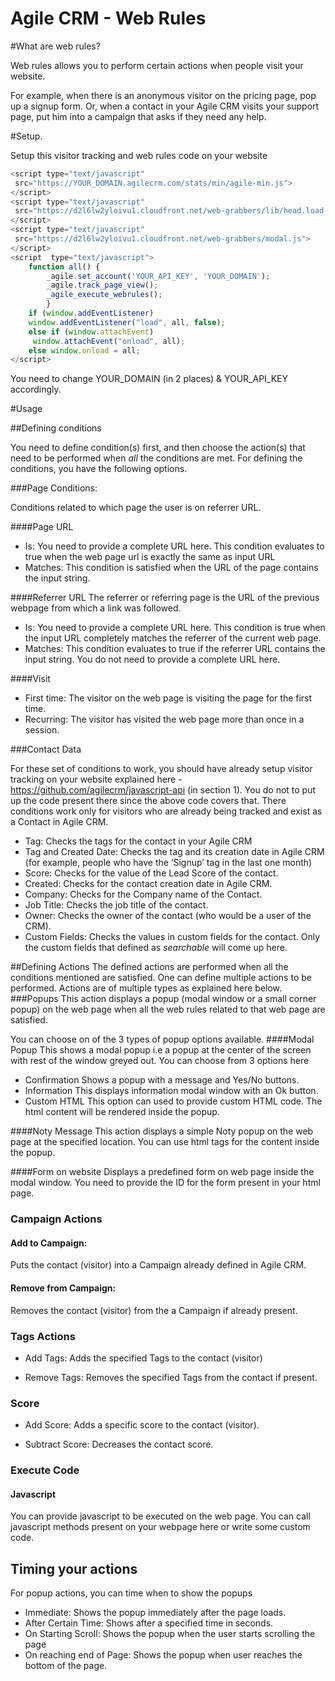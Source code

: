 Agile CRM - Web Rules
===================
#What are web rules?

Web rules allows you to perform certain actions when people visit your website. 

For example, when there is an anonymous visitor on the pricing page, pop up a signup form. Or, when a contact in your Agile CRM visits your support page, put him into a campaign that asks if they need any help.

#Setup.

Setup this visitor tracking and web rules code on your website 

```javascript
<script type="text/javascript"
 src="https://YOUR_DOMAIN.agilecrm.com/stats/min/agile-min.js"> 
</script>
<script type="text/javascript"
 src="https://d2l6lw2yloivu1.cloudfront.net/web-grabbers/lib/head.load.min.js">
</script> 
<script type="text/javascript"
 src="https://d2l6lw2yloivu1.cloudfront.net/web-grabbers/modal.js">
</script>
<script  type="text/javascript">
    function all() {
        _agile.set_account('YOUR_API_KEY', 'YOUR_DOMAIN');
        _agile.track_page_view();
        _agile_execute_webrules();
        }
    if (window.addEventListener) 
    window.addEventListener("load", all, false);
    else if (window.attachEvent)
     window.attachEvent("onload", all);
    else window.onload = all;
</script>
```

You need to change  YOUR_DOMAIN (in 2 places) & YOUR_API_KEY accordingly. 


#Usage


##Defining conditions

You need to define condition(s) first, and then choose the action(s) that need to be performed when *all* the conditions are met. 
For defining the conditions, you have the following options.

###Page Conditions:

Conditions related to which page the user is on referrer URL.

####Page URL
- Is: You need to provide a complete URL here. This condition evaluates to true when the web page url is exactly the same as input URL
- Matches: This condition is satisfied when the URL of the page contains the input string.

####Referrer URL
The referrer or referring page is the URL of the previous webpage from which a link was followed.
- Is: You need to provide a complete URL here. This condition is true when the input URL completely matches the referrer of the current web page.
- Matches: This condition evaluates to true if the referrer URL contains the input string. You do not need to provide a complete URL here. 

####Visit
- First time: The visitor on the web page is visiting the page for the first time.
- Recurring: The visitor has visited the web page more than once in a session.

###Contact Data

For these set of conditions to work, you should have already setup visitor tracking on your website explained here - https://github.com/agilecrm/javascript-api (in section 1). You do not to put up the code present there since the above code covers that.
There conditions work only for visitors who are already being tracked and exist as a Contact in Agile CRM.
- Tag:
Checks the tags for the contact in your Agile CRM
- Tag and Created Date:
Checks the tag and its creation date in Agile CRM (for example, people who have the ‘Signup’ tag in the last one month)
- Score:
Checks for the value of the Lead Score of the contact.
- Created: 
Checks for the contact creation date in Agile CRM. 
- Company: 
Checks for the Company name of the Contact.
- Job Title: 
Checks the job title of the contact.
- Owner: 
Checks the owner of the contact (who would be a user of the CRM).
- Custom Fields: 
Checks the values in custom fields for the contact. Only the custom fields that defined as *searchable* will come up here.

##Defining Actions
The defined actions are performed when all the conditions mentioned are satisfied. One can define multiple actions to be performed.
Actions are of multiple types as explained here below.
###Popups
This action displays a popup (modal window or a small corner popup) on the web page when all the web rules related to that web page are satisfied.

You can choose on of the 3 types of popup options available.
####Modal Popup
This shows a modal popup i.e a popup at the center of the screen with rest of the window greyed out. 
You can choose from 3 options here
- Confirmation
Shows a popup with a message and Yes/No buttons.
- Information
This displays information modal window with an Ok button.
- Custom HTML
This option can used to provide custom HTML code. The html content will be rendered inside the popup.

####Noty Message
This action displays a simple Noty popup on the web page at the specified location. You can use html tags for the content inside the popup.

####Form on website
Displays a predefined form on web page inside the modal window. You need to provide the ID for the form present in your html page.

### Campaign Actions

#### Add to Campaign:
Puts the contact (visitor) into a Campaign already defined in Agile CRM.

#### Remove from Campaign: 
Removes the contact (visitor) from the a Campaign if already present.

### Tags Actions

- Add Tags:  Adds the specified Tags to the contact (visitor)

- Remove Tags: Removes the specified Tags from the contact if present.

### Score

- Add Score: Adds a specific score to the contact (visitor).

- Subtract Score: Decreases the contact score.

### Execute Code

#### Javascript
You can provide javascript to be executed on the web page.  You can call javascript methods present on your webpage here or write some custom code.

## Timing your actions
For popup actions, you can time when to show the popups 
- Immediate: Shows the popup immediately after the page loads.
- After Certain Time: Shows after a specified time in seconds.
- On Starting Scroll: Shows the popup when the user starts scrolling the page
- On reaching end of Page: Shows the popup when user reaches the bottom of the page.
